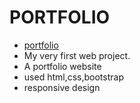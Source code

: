 # PORTFOLIO
- [portfolio](https://portfolio-80g.pages.dev/)
- My very first web project.
- A portfolio website 
- used html,css,bootstrap
- responsive design
